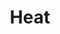---
layout: post
title: Heat
director: Michael Mann
year: 1995
cover: https://images.mubicdn.net/images/film/1715/cache-30745-1611935037/image-w1280.jpg
imdb250: true
sas: true
---